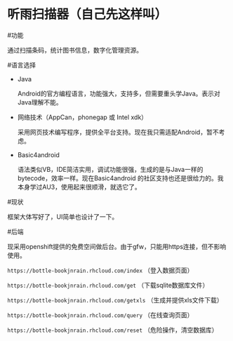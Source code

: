 听雨扫描器（自己先这样叫）
=======

#功能

  通过扫描条码，统计图书信息，数字化管理资源。

#语言选择

+ Java 

  Android的官方编程语言，功能强大，支持多，但需要重头学Java。表示对Java理解不能。

+ 网络技术（AppCan，phonegap 或 Intel xdk）  

  采用网页技术编写程序，提供全平台支持。现在我只需适配Android，暂不考虑。

+ Basic4android  

  语法类似VB，IDE简洁实用，调试功能很强，生成的是与Java一样的bytecode，效率一样。现在Basic4android  的社区支持也还是很给力的。我本身学过AU3，使用起来很顺滑，就选它了。


#现状

  框架大体写好了，UI简单也设计了一下。

#后端

  现采用openshift提供的免费空间做后台。由于gfw，只能用https连接，但不影响使用。

  `https://bottle-bookjnrain.rhcloud.com/index` （登入数据页面）

  `https://bottle-bookjnrain.rhcloud.com/get` （下载sqlite数据库文件）

  `https://bottle-bookjnrain.rhcloud.com/getxls` （生成并提供xls文件下载）

  `https://bottle-bookjnrain.rhcloud.com/query` （在线查询页面）

  `https://bottle-bookjnrain.rhcloud.com/reset` （危险操作，清空数据库）


  
